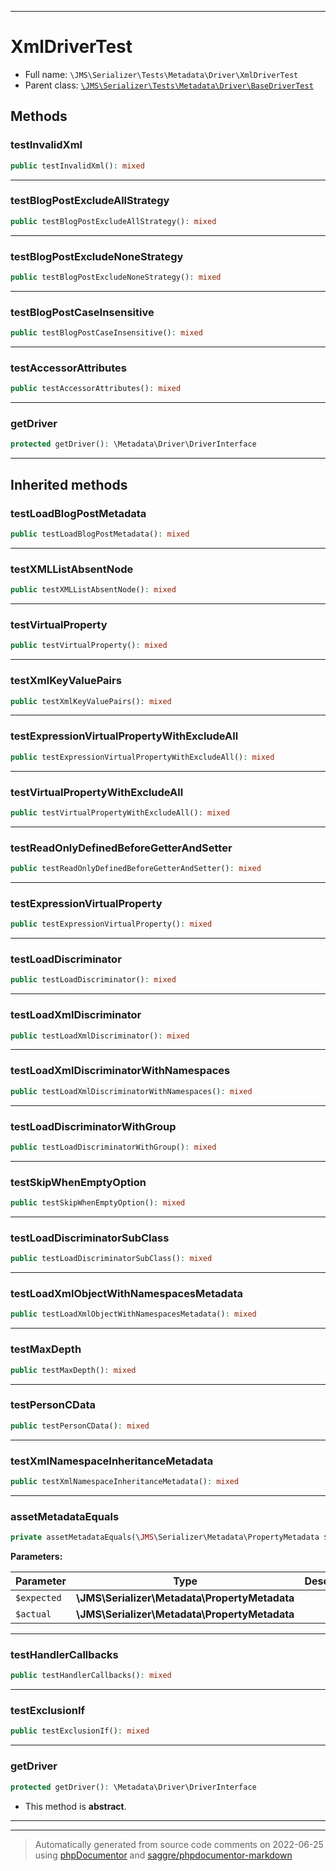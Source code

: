 ***

# XmlDriverTest





* Full name: `\JMS\Serializer\Tests\Metadata\Driver\XmlDriverTest`
* Parent class: [`\JMS\Serializer\Tests\Metadata\Driver\BaseDriverTest`](./BaseDriverTest.md)




## Methods


### testInvalidXml



```php
public testInvalidXml(): mixed
```











***

### testBlogPostExcludeAllStrategy



```php
public testBlogPostExcludeAllStrategy(): mixed
```











***

### testBlogPostExcludeNoneStrategy



```php
public testBlogPostExcludeNoneStrategy(): mixed
```











***

### testBlogPostCaseInsensitive



```php
public testBlogPostCaseInsensitive(): mixed
```











***

### testAccessorAttributes



```php
public testAccessorAttributes(): mixed
```











***

### getDriver



```php
protected getDriver(): \Metadata\Driver\DriverInterface
```











***


## Inherited methods


### testLoadBlogPostMetadata



```php
public testLoadBlogPostMetadata(): mixed
```











***

### testXMLListAbsentNode



```php
public testXMLListAbsentNode(): mixed
```











***

### testVirtualProperty



```php
public testVirtualProperty(): mixed
```











***

### testXmlKeyValuePairs



```php
public testXmlKeyValuePairs(): mixed
```











***

### testExpressionVirtualPropertyWithExcludeAll



```php
public testExpressionVirtualPropertyWithExcludeAll(): mixed
```











***

### testVirtualPropertyWithExcludeAll



```php
public testVirtualPropertyWithExcludeAll(): mixed
```











***

### testReadOnlyDefinedBeforeGetterAndSetter



```php
public testReadOnlyDefinedBeforeGetterAndSetter(): mixed
```











***

### testExpressionVirtualProperty



```php
public testExpressionVirtualProperty(): mixed
```











***

### testLoadDiscriminator



```php
public testLoadDiscriminator(): mixed
```











***

### testLoadXmlDiscriminator



```php
public testLoadXmlDiscriminator(): mixed
```











***

### testLoadXmlDiscriminatorWithNamespaces



```php
public testLoadXmlDiscriminatorWithNamespaces(): mixed
```











***

### testLoadDiscriminatorWithGroup



```php
public testLoadDiscriminatorWithGroup(): mixed
```











***

### testSkipWhenEmptyOption



```php
public testSkipWhenEmptyOption(): mixed
```











***

### testLoadDiscriminatorSubClass



```php
public testLoadDiscriminatorSubClass(): mixed
```











***

### testLoadXmlObjectWithNamespacesMetadata



```php
public testLoadXmlObjectWithNamespacesMetadata(): mixed
```











***

### testMaxDepth



```php
public testMaxDepth(): mixed
```











***

### testPersonCData



```php
public testPersonCData(): mixed
```











***

### testXmlNamespaceInheritanceMetadata



```php
public testXmlNamespaceInheritanceMetadata(): mixed
```











***

### assetMetadataEquals



```php
private assetMetadataEquals(\JMS\Serializer\Metadata\PropertyMetadata $expected, \JMS\Serializer\Metadata\PropertyMetadata $actual): mixed
```








**Parameters:**

| Parameter | Type | Description |
|-----------|------|-------------|
| `$expected` | **\JMS\Serializer\Metadata\PropertyMetadata** |  |
| `$actual` | **\JMS\Serializer\Metadata\PropertyMetadata** |  |




***

### testHandlerCallbacks



```php
public testHandlerCallbacks(): mixed
```











***

### testExclusionIf



```php
public testExclusionIf(): mixed
```











***

### getDriver



```php
protected getDriver(): \Metadata\Driver\DriverInterface
```




* This method is **abstract**.






***


***
> Automatically generated from source code comments on 2022-06-25 using [phpDocumentor](http://www.phpdoc.org/) and [saggre/phpdocumentor-markdown](https://github.com/Saggre/phpDocumentor-markdown)
